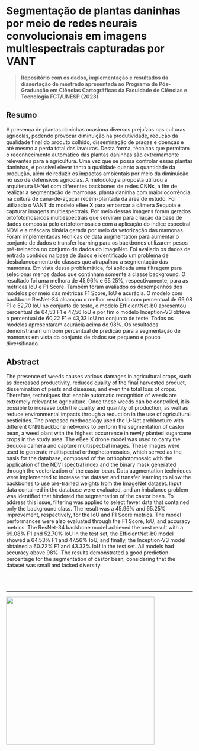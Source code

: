 <h1>Segmentação de plantas daninhas por meio de redes neurais convolucionais em imagens multiespectrais capturadas por VANT</h1>

> **Repositório com os dados, implementação e resultados da dissertação de mestrado apresentada ao Programa de Pós-Graduação em Ciências Cartográficas da Faculdade de Ciências e Tecnologia FCT/UNESP (2023)**

<h2>Resumo</h2>
A presença de plantas daninhas ocasiona diversos prejuízos nas culturas agrícolas, podendo provocar diminuição na produtividade, redução da qualidade final do produto colhido, disseminação de pragas e doenças e até mesmo a perda total das lavouras. Desta forma, técnicas que permitam o reconhecimento automático das plantas daninhas são extremamente relevantes para a agricultura. Uma vez que se possa controlar essas plantas daninhas, é possível elevar tanto a qualidade quanto a quantidade da produção, além de reduzir os impactos ambientais por meio da diminuição no uso de defensivos agrícolas. A metodologia proposta utilizou a arquitetura U-Net com diferentes backbones de redes CNNs, a fim de realizar a segmentação de mamonas, planta daninha com maior ocorrência na cultura de cana-de-açúcar recém-plantada da área de estudo. Foi utilizado o VANT do modelo eBee X para embarcar a câmera Sequoia e capturar imagens multiespectrais. Por meio dessas imagens foram gerados ortofotomosaicos multiespectrais que serviram para criação da base de dados composta pelo ortofotomosaico com a aplicação do índice espectral NDVI e a máscara binária gerada por meio da vetorização das mamonas. Foram implementadas técnicas de data augmentation para aumentar o conjunto de dados e transfer learning para os backbones utilizarem pesos pré-treinados no conjunto de dados do ImageNet. Foi avaliado os dados de entrada contidos na base de dados e identificado um problema de desbalanceamento de classes que atrapalhou a segmentação das mamonas. Em vista dessa problemática, foi aplicada uma filtragem para selecionar menos dados que continham somente a classe background. O resultado foi uma melhora de 45,96% e 65,25%, respectivamente, para as métricas IoU e F1 Score. Também foram avaliados os desempenhos dos modelos por meio das métricas F1 Score, IoU e acurácia. O modelo com backbone ResNet-34 alcançou o melhor resultado com percentual de 69,08 F1 e 52,70 IoU no conjunto de teste, o modelo EfficientNet-b0 apresentou percentual de 64,53 F1 e 47,56 IoU e por fim o modelo Inception-V3 obteve o percentual de 60,22 F1 e 43,33 IoU no conjunto de teste. Todos os modelos apresentaram acurácia acima de 98%. Os resultados demonstraram um bom percentual de predição para a segmentação de mamonas em vista do conjunto de dados ser pequeno e pouco diversificado.

<h2>Abstract</h2>
The presence of weeds causes various damages in agricultural crops, such as decreased productivity, reduced quality of the final harvested product, dissemination of pests and diseases, and even the total loss of crops. Therefore, techniques that enable automatic recognition of weeds are extremely relevant to agriculture. Once these weeds can be controlled, it is possible to increase both the quality and quantity of production, as well as reduce environmental impacts through a reduction in the use of agricultural pesticides. The proposed methodology used the U-Net architecture with different CNN backbone networks to perform the segmentation of castor bean, a weed plant with the highest occurrence in newly planted sugarcane crops in the study area. The eBee X drone model was used to carry the Sequoia camera and capture multispectral images. These images were used to generate multispectral orthophotomosaics, which served as the basis for the database, composed of the orthophotomosaic with the application of the NDVI spectral index and the binary mask generated through the vectorization of the castor bean. Data augmentation techniques were implemented to increase the dataset and transfer learning to allow the backbones to use pre-trained weights from the ImageNet dataset. Input data contained in the database were evaluated, and an imbalance problem was identified that hindered the segmentation of the castor bean. To address this issue, filtering was applied to select fewer data that contained only the background class. The result was a 45.96% and 65.25% improvement, respectively, for the IoU and F1 Score metrics. The model performances were also evaluated through the F1 Score, IoU, and accuracy metrics. The ResNet-34 backbone model achieved the best result with a 69.08% F1 and 52.70% IoU in the test set, the EfficientNet-b0 model showed a 64.53% F1 and 47.56% IoU, and finally, the Inception-V3 model obtained a 60.22% F1 and 43.33% IoU in the test set. All models had accuracy above 98%. The results demonstrated a good prediction percentage for the segmentation of castor bean, considering that the dataset was small and lacked diversity.

<br></br>
<hr></hr>
<img src="https://user-images.githubusercontent.com/132958389/236960802-83cd0d83-77eb-4e26-8d4e-f98955dd8e4b.png" width="400">
